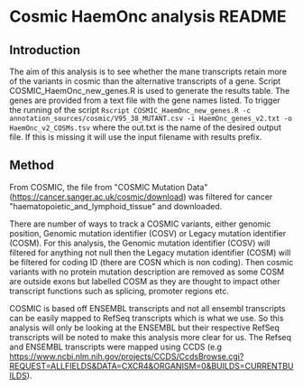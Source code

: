 # Cosmic HaemOnc analysis README


## Introduction
The aim of this analysis is to see whether the mane transcripts retain more of the variants in cosmic than the alternative transcripts of a gene. Script COSMIC_HaemOnc_new_genes.R is used to generate the results table. The genes are provided from a text file with the gene names listed. To trigger the running of the script 
```Rscript COSMIC_HaemOnc_new_genes.R -c annotation_sources/cosmic/V95_38_MUTANT.csv -i HaemOnc_genes_v2.txt -o HaemOnc_v2_COSMs.tsv```
where the out.txt is the name of the desired output file. If this is missing it will use the input filename with results prefix.

## Method

From COSMIC, the file from "COSMIC Mutation Data" (https://cancer.sanger.ac.uk/cosmic/download) was filtered for cancer "haematopoietic_and_lymphoid_tissue" and downloaded. 

There are number of ways to track a COSMIC variants, either genomic position, Genomic mutation identifier (COSV) or Legacy mutation identifier (COSM).
For this analysis, the Genomic mutation identifier (COSV) will filtered for anything not null then the Legacy mutation identifier (COSM) will be filtered for coding ID (there are COSN which is non coding). Then cosmic variants with no protein mutation description are removed as some COSM are outside exons but labelled COSM as they are thought to impact other transcript functions such as splicing, promoter regions etc.

COSMIC is based off ENSEMBL transcripts and not all ensembl transcripts can be easily mapped to RefSeq transcripts which is what we use. So this analysis will only be looking at the ENSEMBL but their respective RefSeq transcripts will be noted to make this analysis more clear for us. The Refseq and ENSEMBL transcripts were mapped using CCDS (e.g https://www.ncbi.nlm.nih.gov/projects/CCDS/CcdsBrowse.cgi?REQUEST=ALLFIELDS&DATA=CXCR4&ORGANISM=0&BUILDS=CURRENTBUILDS).
